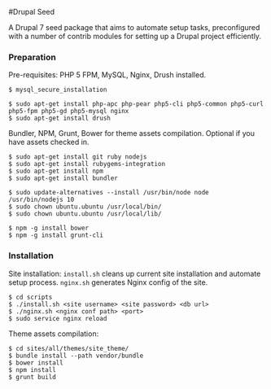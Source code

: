 #Drupal Seed

A Drupal 7 seed package that aims to automate setup tasks, preconfigured with a number of contrib modules for setting up a Drupal project efficiently.

### Preparation
Pre-requisites: PHP 5 FPM, MySQL, Nginx, Drush installed.

    $ mysql_secure_installation
    
    $ sudo apt-get install php-apc php-pear php5-cli php5-common php5-curl php5-fpm php5-gd php5-mysql nginx
    $ sudo apt-get install drush

Bundler, NPM, Grunt, Bower for theme assets compilation. Optional if you have assets checked in.

    $ sudo apt-get install git ruby nodejs
    $ sudo apt-get install rubygems-integration
    $ sudo apt-get install npm
    $ sudo apt-get install bundler

    $ sudo update-alternatives --install /usr/bin/node node /usr/bin/nodejs 10
    $ sudo chown ubuntu.ubuntu /usr/local/bin/
    $ sudo chown ubuntu.ubuntu /usr/local/lib/

    $ npm -g install bower
    $ npm -g install grunt-cli

### Installation
Site installation:
`install.sh` cleans up current site installation and automate setup process. 
`nginx.sh` generates Nginx config of the site.

    $ cd scripts
    $ ./install.sh <site username> <site password> <db url>
    $ ./nginx.sh <nginx conf path> <port>
    $ sudo service nginx reload

Theme assets compilation:

    $ cd sites/all/themes/site_theme/
    $ bundle install --path vendor/bundle
    $ bower install
    $ npm install
    $ grunt build
